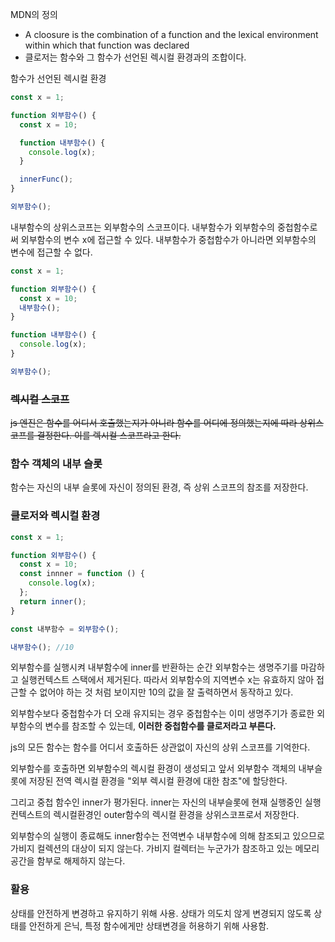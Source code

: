 MDN의 정의

- A cloosure is the combination of a function and the lexical environment within which that function was declared
- 클로저는 함수와 그 함수가 선언된 렉시컬 환경과의 조합이다.

함수가 선언된 렉시컬 환경

```js
const x = 1;

function 외부함수() {
  const x = 10;

  function 내부함수() {
    console.log(x);
  }

  innerFunc();
}

외부함수();
```

내부함수의 상위스코프는 외부함수의 스코프이다.
내부함수가 외부함수의 중첩함수로써 외부함수의 변수 x에 접근할 수 있다.
내부함수가 중첩함수가 아니라면 외부함수의 변수에 접근할 수 없다.

```js
const x = 1;

function 외부함수() {
  const x = 10;
  내부함수();
}

function 내부함수() {
  console.log(x);
}

외부함수();
```

### ~~렉시컬 스코프~~

~~js 엔진은 함수를 어디서 호출했는지가 아니라 함수를 어디에 정의했는지에 따라 상위스코프를 결정한다. 이를 렉시컬 스코프라고 한다.~~

### 함수 객체의 내부 슬롯

함수는 자신의 내부 슬롯에 자신이 정의된 환경, 즉 상위 스코프의 참조를 저장한다.

### 클로저와 렉시컬 환경

```js
const x = 1;

function 외부함수() {
  const x = 10;
  const innner = function () {
    console.log(x);
  };
  return inner();
}

const 내부함수 = 외부함수();

내부함수(); //10
```

외부함수를 실행시켜 내부함수에 inner를 반환하는 순간 외부함수는 생명주기를 마감하고 실행컨텍스트 스택에서 제거된다.
따라서 외부함수의 지역변수 x는 유효하지 않아 접근할 수 없어야 하는 것 처럼 보이지만 10의 값을 잘 출력하면서 동작하고 있다.

외부함수보다 중첩함수가 더 오래 유지되는 경우 중첩함수는 이미 생명주기가 종료한 외부함수의 변수를 참조할 수 있는데, **이러한 중첩함수를 클로저라고 부른다.**

js의 모든 함수는 함수를 어디서 호출하든 상관없이 자신의 상위 스코프를 기억한다.

외부함수를 호출하면 외부함수의 렉시컬 환경이 생성되고 앞서 외부함수 객체의 내부슬롯에 저장된 전역 렉시컬 환경을 "외부 렉시컬 환경에 대한 참조"에 할당한다.

그리고 중첩 함수인 inner가 평가된다. inner는 자신의 내부슬롯에 현재 실행중인 실행컨텍스트의 렉시컬환경인 outer함수의 렉시컬 환경을 상위스코프로서 저장한다.

외부함수의 실행이 종료해도 inner함수는 전역변수 내부함수에 의해 참조되고 있으므로 가비지 컬렉션의 대상이 되지 않는다.
가비지 컬렉터는 누군가가 참조하고 있는 메모리 공간을 함부로 해제하지 않는다.

### 활용

상태를 안전하게 변경하고 유지하기 위해 사용.
상태가 의도치 않게 변경되지 않도록 상태를 안전하게 은닉, 특정 함수에게만 상태변경을 허용하기 위해 사용함.
